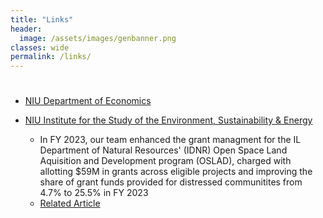 ```yaml
---
title: "Links"
header:
  image: /assets/images/genbanner.png
classes: wide
permalink: /links/
---
```


# 
- [NIU Department of Economics](https://www.niu.edu/clas/econ/)


- [NIU Institute for the Study of the Environment, Sustainability & Energy](https://www.niu.edu/clas/ese/)
   - In FY 2023, our team enhanced the grant managment for the IL Department of Natural Resources' (IDNR) Open Space Land Aquisition and Development program (OSLAD), charged with allotting $59M in grants across eligible projects and improving the share of grant funds provided for distressed communitites from 4.7% to 25.5% in FY 2023
   - [Related Article](https://newsroom.niu.edu/state-taps-expertise-of-niu-students-to-help-shape-tomorrows-parks/#gsc.tab=0)

